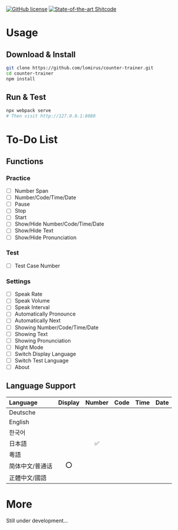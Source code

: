 [![GitHub license](https://img.shields.io/badge/license-MIT-brightgreen.svg)](https://github.com/lomirus/counter-trainer/blob/main/LICENSE) [![State-of-the-art Shitcode](https://img.shields.io/static/v1?label=State-of-the-art&message=Shitcode&color=7B5804)](https://github.com/trekhleb/state-of-the-art-shitcode)

# Usage

## Download & Install

```bash
git clone https://github.com/lomirus/counter-trainer.git
cd counter-trainer
npm install
```

## Run & Test

```bash
npx webpack serve
# Then visit http://127.0.0.1:8080
```

# To-Do List

## Functions

### Practice

* [ ] Number Span
* [ ] Number/Code/Time/Date
* [ ] Pause
* [ ] Stop
* [ ] Start
* [ ] Show/Hide Number/Code/Time/Date
* [ ] Show/Hide Text
* [ ] Show/Hide Pronunciation

### Test

* [ ] Test Case Number

### Settings

* [ ] Speak Rate
* [ ] Speak Volume
* [ ] Speak Interval
* [ ] Automatically Pronounce
* [ ] Automatically Next
* [ ] Showing Number/Code/Time/Date
* [ ] Showing Text
* [ ] Showing Pronunciation
* [ ] Night Mode
* [ ] Switch Display Language
* [ ] Switch Test Language
* [ ] About

## Language Support

|Language|Display|Number|Code|Time|Date|
|:-------|:-----:|:----:|:--:|:--:|:--:|
|Deutsche||||||
|English||||||
|한국어||||||
|日本語||✅||||
|粵語||||||
|简体中文/普通话|⭕|||||
|正體中文/國語||||||

# More

Still under development...